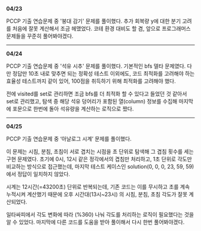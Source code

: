 **04/23**

PCCP 기출 연습문제 중 '붕대 감기' 문제를 풀이했다.
추가 회복량 y에 대한 분기 고려를 처음에 잘못 계산해서 조금 헤맸었다.
코테 환경 대비도 할 겸, 앞으로 프로그래머스 문제들을 꾸준히 풀어봐야겠다.

***

**04/24**

PCCP 기출 연습문제 중 '석유 시추' 문제를 풀이했다.
기본적인 bfs 델타 문제였다. 다만 정답만 10초 내로 맞추면 되는 정확성 테스트 이외에도, 코드 최적화를 고려해야 하는 효율성 테스트까지 같이 있어, 100점을 취득하기 위해 최적화를 고려해야 했다.

전에 visited를 set로 관리하면 조금 bfs를 더 최적화 할 수 있다고 들었던 것 같아서 set로 관리했고,
탐색 중 해당 석유 덩어리가 포함된 열(column) 정보를 수집해 마지막에 포문으로 한번에 돌아 석유량을 계산하는 로직으로 짰다.

***

**04/25**

PCCP 기출 연습문제 중 ‘아날로그 시계’ 문제를 풀이했다.

이 문제는 시침, 분침, 초침이 서로 겹치는 시점을 초 단위로 탐색해 그 겹침 횟수를 세는 구현 문제였다.
초기에 0시, 12시 같은 정각에서의 겹침만 처리하고, 1초 단위로 각도만 비교하는 방식으로 접근했는데,
마지막 테스트 케이스인 solution(0, 0, 0, 23, 59, 59)에서 정답이 일치하지 않았다.

시계는 12시간(=43200초) 단위로 반복되는데, 기존 코드는 이를 무시하고 초를 계속 누적시켜 계산했기 때문에
오후 시간대(13시~23시) 의 시침, 분침, 초침 각도가 잘못 계산되었다.

일타싸피에서 각도 변화에 따라 (%360) 나눠 각도를 처리하는 로직이 필요했다는 것을 알 수 있었다.
마지막에 다른 코드를 도움을 받아 풀이해서 다시 한번 풀어봐야겠다.

